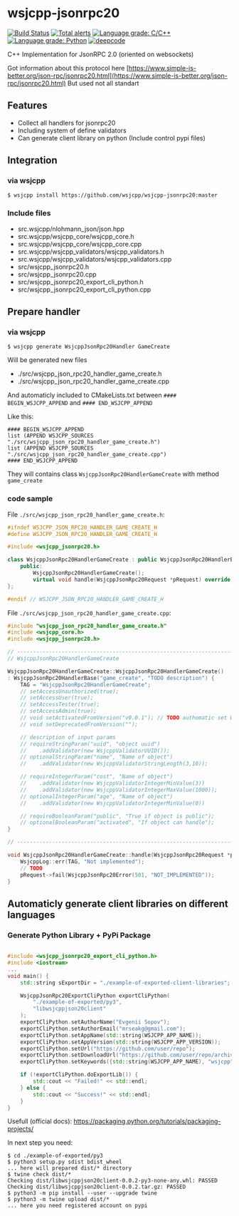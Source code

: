 # wsjcpp-jsonrpc20

[![Build Status](https://api.travis-ci.com/wsjcpp/wsjcpp-jsonrpc20.svg?branch=master)](https://travis-ci.com/wsjcpp/wsjcpp-jsonrpc20) [![Total alerts](https://img.shields.io/lgtm/alerts/g/wsjcpp/wsjcpp-jsonrpc20.svg?logo=lgtm&logoWidth=18)](https://lgtm.com/projects/g/wsjcpp/wsjcpp-jsonrpc20/alerts/) [![Language grade: C/C++](https://img.shields.io/lgtm/grade/cpp/g/wsjcpp/wsjcpp-jsonrpc20.svg?logo=lgtm&logoWidth=18)](https://lgtm.com/projects/g/wsjcpp/wsjcpp-jsonrpc20/context:cpp) [![Language grade: Python](https://img.shields.io/lgtm/grade/python/g/wsjcpp/wsjcpp-jsonrpc20.svg?logo=lgtm&logoWidth=18)](https://lgtm.com/projects/g/wsjcpp/wsjcpp-jsonrpc20/context:python) [![deepcode](https://www.deepcode.ai/api/gh/badge?key=eyJhbGciOiJIUzI1NiIsInR5cCI6IkpXVCJ9.eyJwbGF0Zm9ybTEiOiJnaCIsIm93bmVyMSI6IndzamNwcCIsInJlcG8xIjoid3NqY3BwLWpzb25ycGMyMCIsImluY2x1ZGVMaW50IjpmYWxzZSwiYXV0aG9ySWQiOjE1NjQxLCJpYXQiOjE2MDE2MTM0MTh9.gErsnFaMiBhySNjNeNqAjFgxFP41QJZVYeJJffWmaDw)](https://www.deepcode.ai/app/gh/wsjcpp/wsjcpp-jsonrpc20/_/dashboard?utm_content=gh%2Fwsjcpp%2Fwsjcpp-jsonrpc20)

C++ Implementation for JsonRPC 2.0 (oriented on websockets)

Got information about this protocol here [https://www.simple-is-better.org/json-rpc/jsonrpc20.html](https://www.simple-is-better.org/json-rpc/jsonrpc20.html)
But used not all standart

## Features

* Collect all handlers for jsonrpc20
* Including system of define validators
* Can generate client library on python (Include control pypi files)

## Integration

### via wsjcpp

```
$ wsjcpp install https://github.com/wsjcpp/wsjcpp-jsonrpc20:master
```

### Include files

* src.wsjcpp/nlohmann_json/json.hpp
* src.wsjcpp/wsjcpp_core/wsjcpp_core.h
* src.wsjcpp/wsjcpp_core/wsjcpp_core.cpp
* src.wsjcpp/wsjcpp_validators/wsjcpp_validators.h
* src.wsjcpp/wsjcpp_validators/wsjcpp_validators.cpp
* src/wsjcpp_jsonrpc20.h
* src/wsjcpp_jsonrpc20.cpp
* src/wsjcpp_jsonrpc20_export_cli_python.h
* src/wsjcpp_jsonrpc20_export_cli_python.cpp

## Prepare handler

### via wsjcpp

```
$ wsjcpp generate WsjcppJsonRpc20Handler GameCreate
```

Will be generated new files 

- ./src/wsjcpp_json_rpc20_handler_game_create.h
- ./src/wsjcpp_json_rpc20_handler_game_create.cpp

And automaticly included to CMakeLists.txt between `#### BEGIN_WSJCPP_APPEND` and `#### END_WSJCPP_APPEND`

Like this:
```
#### BEGIN_WSJCPP_APPEND
list (APPEND WSJCPP_SOURCES "./src/wsjcpp_json_rpc20_handler_game_create.h")
list (APPEND WSJCPP_SOURCES "./src/wsjcpp_json_rpc20_handler_game_create.cpp")
#### END_WSJCPP_APPEND
```

They will contains class `WsjcppJsonRpc20HandlerGameCreate` with method `game_create`


### code sample

File `./src/wsjcpp_json_rpc20_handler_game_create.h`:

``` cpp
#ifndef WSJCPP_JSON_RPC20_HANDLER_GAME_CREATE_H
#define WSJCPP_JSON_RPC20_HANDLER_GAME_CREATE_H

#include <wsjcpp_jsonrpc20.h>

class WsjcppJsonRpc20HandlerGameCreate : public WsjcppJsonRpc20HandlerBase {
    public:
        WsjcppJsonRpc20HandlerGameCreate();
        virtual void handle(WsjcppJsonRpc20Request *pRequest) override;
};

#endif // WSJCPP_JSON_RPC20_HANDLER_GAME_CREATE_H
```

File `./src/wsjcpp_json_rpc20_handler_game_create.cpp`:

``` cpp
#include "wsjcpp_json_rpc20_handler_game_create.h"
#include <wsjcpp_core.h>
#include <wsjcpp_jsonrpc20.h>

// ---------------------------------------------------------------------
// WsjcppJsonRpc20HandlerGameCreate

WsjcppJsonRpc20HandlerGameCreate::WsjcppJsonRpc20HandlerGameCreate() 
: WsjcppJsonRpc20HandlerBase("game_create", "TODO description") {
    TAG = "WsjcppJsonRpc20HandlerGameCreate";
    // setAccessUnauthorized(true);
    // setAccessUser(true);
    // setAccessTester(true);
    // setAccessAdmin(true);
    // void setActivatedFromVersion("v0.0.1"); // TODO authomatic set WSJCPP_APP_VERSION
    // void setDeprecatedFromVersion("");

    // description of input params
    // requireStringParam("uuid", "object uuid")
    //    .addValidator(new WsjcppValidatorUUID());
    // optionalStringParam("name", "Name of object")
    //    .addValidator(new WsjcppValidatorStringLength(3,10));

    // requireIntegerParam("cost", "Name of object")
    //    .addValidator(new WsjcppValidatorIntegerMinValue(3))
    //    .addValidator(new WsjcppValidatorIntegerMaxValue(1000));
    // optionalIntegerParam("age", "Name of object")
    //    .addValidator(new WsjcppValidatorIntegerMinValue(0))

    // requireBooleanParam("public", "True if object is public");
    // optionalBooleanParam("activated", "If object can handle");
}

// ---------------------------------------------------------------------

void WsjcppJsonRpc20HandlerGameCreate::handle(WsjcppJsonRpc20Request *pRequest) {
    WsjcppLog::err(TAG, "Not implemented");
    // TODO
    pRequest->fail(WsjcppJsonRpc20Error(501, "NOT_IMPLEMENTED"));
}
```


## Automaticly generate client libraries on different languages

### Generate Python Library + PyPi Package

``` cpp

#include <wsjcpp_jsonrpc20_export_cli_python.h>
#include <iostream>
... 
void main() {
    std::string sExportDir = "./example-of-exported-client-libraries";

    WsjcppJsonRpc20ExportCliPython exportCliPython(
        "./example-of-exported/py3",
        "libwsjcppjson20client"
    );
    exportCliPython.setAuthorName("Evgenii Sopov");
    exportCliPython.setAuthorEmail("mrseakg@gmail.com");
    exportCliPython.setAppName(std::string(WSJCPP_APP_NAME));
    exportCliPython.setAppVersion(std::string(WSJCPP_APP_VERSION));
    exportCliPython.setUrl("https://github.com/user/repo");
    exportCliPython.setDownloadUrl("https://github.com/user/repo/archive/" + std::string(WSJCPP_APP_NAME) + ".tar.gz");
    exportCliPython.setKeywords({std::string(WSJCPP_APP_NAME), "wsjcpp", "wsjcpp-jsonrpc20", "example-python-client"});

    if (!exportCliPython.doExportLib()) {
        std::cout << "Failed!" << std::endl;
    } else {
        std::cout << "Success!" << std::endl;
    }
}
```

Usefull (official docs): https://packaging.python.org/tutorials/packaging-projects/


In next step you need:

```
$ cd ./example-of-exported/py3
$ python3 setup.py sdist bdist_wheel
... here will prepared dist/* directory
$ twine check dist/*
Checking dist/libwsjcppjson20client-0.0.2-py3-none-any.whl: PASSED
Checking dist/libwsjcppjson20client-0.0.2.tar.gz: PASSED
$ python3 -m pip install --user --upgrade twine
$ python3 -m twine upload dist/*
... here you need registered account on pypi
```

